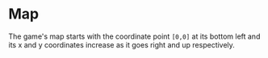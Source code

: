# Map

The game's map starts with the coordinate point `[0,0]` at its bottom left and its x and y coordinates increase as it goes right and up respectively.
